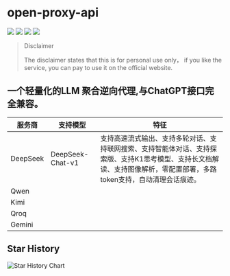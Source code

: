 # open-proxy-api

[![](https://img.shields.io/github/license/dangjingtao/open-proxy-api.svg)](LICENSE)
![](https://img.shields.io/github/stars/dangjingtao/open-proxy-api.svg)
![](https://img.shields.io/github/forks/dangjingtao/open-proxy-api.svg)
![](https://img.shields.io/docker/pulls/tomz2024/open-proxy-api.svg)

>  Disclaimer
>
> The disclaimer states that this is for personal use only， if you like the service, you can pay to use it on the official website.

## 一个轻量化的LLM 聚合逆向代理,与ChatGPT接口完全兼容。

| 服务商   | 支持模型         | 特征                                                         |
| -------- | ---------------- | ------------------------------------------------------------ |
| DeepSeek | DeepSeek-Chat-v1 | 支持高速流式输出、支持多轮对话、支持联网搜索、支持智能体对话、支持探索版、支持K1思考模型、支持长文档解读、支持图像解析，零配置部署，多路token支持，自动清理会话痕迹。 |
| Qwen     |                  |                                                              |
| Kimi     |                  |                                                              |
| Qroq     |                  |                                                              |
| Gemini   |                  |                                                              |

## Star History

![Star History Chart](https://api.star-history.com/svg?repos=dangjingtao/open-proxy-api&type=Date)



